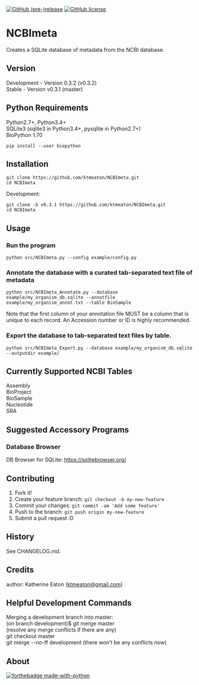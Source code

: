 [![GitHub (pre-)release](https://img.shields.io/badge/Release-v0.3.1-red.svg)](https://github.com/ktmeaton/NCBImeta/releases/tag/v0.3.1)
[![GitHub license](https://img.shields.io/github/license/ktmeaton/NCBImeta.svg?style=flat)](https://github.com/ktmeaton/NCBImeta/blob/master/LICENSE)




# NCBImeta
Creates a SQLite database of metadata from the NCBI database.  


## Version

Development - Version 0.3.2 (v0.3.2)  
Stable - Version v0.3.1 (master)

## Python Requirements
Python2.7+, Python3.4+  
SQLite3 (sqlite3 in Python3.4+, pysqlite in Python2.7+)     
BioPython 1.70    

```
pip install --user biopython 
```

## Installation
 
```
git clone https://github.com/ktmeaton/NCBImeta.git   
cd NCBImeta  
```
Development: 
```
git clone -b v0.3.1 https://github.com/ktmeaton/NCBImeta.git   
cd NCBImeta  
```
## Usage

### Run the program
```
python src/NCBImeta.py --config example/config.py
```

### Annotate the database with a curated tab-separated text file of metadata
```
python src/NCBImeta_Annotate.py --database example/my_organism_db.sqlite --annotfile example/my_organism_annot.txt --table BioSample
```

Note that the first column of your annotation file MUST be a column that is unique to
each record. An Accession number or ID is highly recommended.

### Export the database to tab-separated text files by table.
```
python src/NCBImeta_Export.py --database example/my_organism_db.sqlite --outputdir example/
```

## Currently Supported NCBI Tables  
Assembly  
BioProject  
BioSample  
Nucleotide  
SRA  

## Suggested Accessory Programs
### Database Browser
DB Browser for SQLite: https://sqlitebrowser.org/  

## Contributing

1. Fork it!
2. Create your feature branch: `git checkout -b my-new-feature`
3. Commit your changes: `git commit -am 'Add some feature'`
4. Push to the branch: `git push origin my-new-feature`
5. Submit a pull request :D

## History

See CHANGELOG.md.

## Credits

author: Katherine Eaton (ktmeaton@gmail.com)

## Helpful Development Commands  
Merging a development branch into master:  
        (on branch development)$ git merge master  
        (resolve any merge conflicts if there are any)  
        git checkout master  
        git merge --no-ff development (there won't be any conflicts now)  

## About

[![forthebadge made-with-python](http://ForTheBadge.com/images/badges/made-with-python.svg)](https://www.python.org/)
